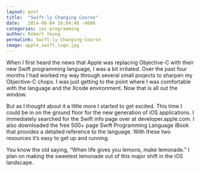 ```yaml
---
layout: post
title:  "Swift-ly Changing Course"
date:   2014-06-04 16:04:48 -0600
categories: ios programming
author: Robert Young
permalink: Swift-ly-Changing-Course
image: apple_swift_logo.jpg
---
```

When I first heard the news that Apple was replacing Objective-C with their new Swift programming language, I was a bit irritated. Over the past four months I had worked my way through several small projects to sharpen my Objective-C chops. I was just getting to the point where I was comfortable with the language and the Xcode environment. Now that is all out the window.

But as I thought about it a little more I started to get excited. This time I could be in on the ground floor for the new generation of iOS applications. I immediately searched for the Swift info page over at developer.apple.com. I also downloaded the free 500+ page Swift Programming Language iBook that provides a detailed reference to the language. With these two resources it’s easy to get up and running.

You know the old saying, “When life gives you lemons, make lemonade.” I plan on making the sweetest lemonade out of this major shift in the iOS landscape.
